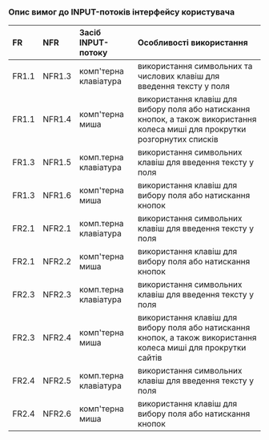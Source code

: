 ### Опис вимог до INPUT-потоків інтерфейсу користувача
|FR|NFR|Засіб INPUT-потоку|Особливості використання|
|:-|:-|:-|:-|
|FR1.1|NFR1.3|комп'терна клавіатура|використання символьних та числових клавіш для введення тексту у поля|
|FR1.1|NFR1.4|комп'терна миша|використання клавіш для вибору поля або натискання кнопок, а також використання колеса миші для прокрутки розгорнутих списків|
|FR1.3|NFR1.5|комп.терна клавіатура|використання символьних клавіш для введення тексту у поля|
|FR1.3|NFR1.6|комп'терна миша|використання клавіш для вибору поля або натискання кнопок|
|FR2.1|NFR2.1|комп.терна клавіатура|використання символьних клавіш для введення тексту у поля|
|FR2.1|NFR2.2|комп'терна миша|використання клавіш для вибору поля або натискання кнопок|
|FR2.3|NFR2.3|комп.терна клавіатура|використання символьних клавіш для введення тексту у поля|
|FR2.3|NFR2.4|комп'терна миша|використання клавіш для вибору поля або натискання кнопок, а також використання колеса миші для прокрутки сайтів|
|FR2.4|NFR2.5|комп.терна клавіатура|використання символьних клавіш для введення тексту у поля|
|FR2.4|NFR2.6|комп'терна миша|використання клавіш для вибору поля або натискання кнопок|

